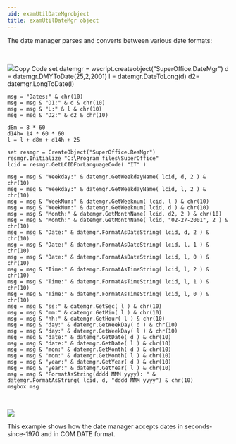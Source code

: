 ```yaml
---
uid: examUtilDateMgrobject
title: examUtilDateMgr object
---
```


The date manager parses and converts between various date formats:

 

<span class="hs-onlineonly"><span class="copyCode" onclick="copyCode(this)" tabindex="0" onkeypress="CopyCode_CheckKey(this)" onmouseover="changeCopyCodeIcon(this,true)" onfocusin="changeCopyCodeIcon(this,true)" onmouseout="changeCopyCodeIcon(this,false)" onfocusout="changeCopyCodeIcon(this,false)"><img src="images/copycode.gif" class="copyCodeImage" />Copy Code</span></span>
    set datemgr = wscript.createobject("SuperOffice.DateMgr")
    d = datemgr.DMYToDate(25,2,2001)
    l = datemgr.DateToLong(d)
    d2= datemgr.LongToDate(l)

    msg = "Dates:" & chr(10)
    msg = msg & "D1:" & d & chr(10)
    msg = msg & "L:" & l & chr(10)
    msg = msg & "D2:" & d2 & chr(10)

    d8m = 8 * 60
    d14h= 14 * 60 * 60
    l = l + d8m + d14h + 25

    set resmgr = CreateObject("SuperOffice.ResMgr")
    resmgr.Initialize "C:\Program files\SuperOffice"
    lcid = resmgr.GetLCIDForLanguageCode( "IT" )

    msg = msg & "Weekday:" & datemgr.GetWeekdayName( lcid, d, 2 ) & chr(10)
    msg = msg & "Weekday:" & datemgr.GetWeekdayName( lcid, l, 2 ) & chr(10)
    msg = msg & "WeekNum:" & datemgr.GetWeeknum( lcid, l ) & chr(10)
    msg = msg & "WeekNum:" & datemgr.GetWeeknum( lcid, d ) & chr(10)
    msg = msg & "Month:" & datemgr.GetMonthName( lcid, d2, 2 ) & chr(10)
    msg = msg & "Month:" & datemgr.GetMonthName( lcid, "02-27-2001", 2 ) & chr(10)
    msg = msg & "Date:" & datemgr.FormatAsDateString( lcid, d, 2 ) & chr(10)
    msg = msg & "Date:" & datemgr.FormatAsDateString( lcid, l, 1 ) & chr(10)
    msg = msg & "Date:" & datemgr.FormatAsDateString( lcid, l, 0 ) & chr(10)
    msg = msg & "Time:" & datemgr.FormatAsTimeString( lcid, l, 2 ) & chr(10)
    msg = msg & "Time:" & datemgr.FormatAsTimeString( lcid, l, 1 ) & chr(10)
    msg = msg & "Time:" & datemgr.FormatAsTimeString( lcid, l, 0 ) & chr(10)
    msg = msg & "ss:" & datemgr.GetSec( l ) & chr(10)
    msg = msg & "mm:" & datemgr.GetMin( l ) & chr(10)
    msg = msg & "hh:" & datemgr.GetHour( l ) & chr(10)
    msg = msg & "day:" & datemgr.GetWeekDay( d ) & chr(10)
    msg = msg & "day:" & datemgr.GetWeekDay( l ) & chr(10)
    msg = msg & "date:" & datemgr.GetDate( d ) & chr(10)
    msg = msg & "date:" & datemgr.GetDate( l ) & chr(10)
    msg = msg & "mon:" & datemgr.GetMonth( d ) & chr(10)
    msg = msg & "mon:" & datemgr.GetMonth( l ) & chr(10)
    msg = msg & "year:" & datemgr.GetYear( d ) & chr(10)
    msg = msg & "year:" & datemgr.GetYear( l ) & chr(10)
    msg = msg & "FormatAsString(dddd MMM yyyy): " & datemgr.FormatAsString( lcid, d, "dddd MMM yyyy") & chr(10)
    msgbox msg

 

![](../images/DateMgr.png)

This example shows how the date manager accepts dates in seconds-since-1970 and in COM DATE format.